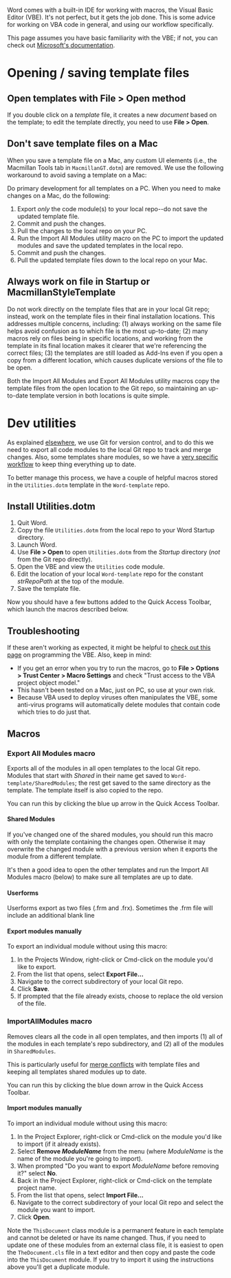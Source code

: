 Word comes with a built-in IDE for working with macros, the Visual Basic Editor (VBE). It's not perfect, but it gets the job done. This is some advice for working on VBA code in general, and using our workflow specifically.

This page assumes you have basic familiarity with the VBE; if not, you can check out [Microsoft's documentation](https://msdn.microsoft.com/en-us/library/office/jj692815.aspx).

# Opening / saving template files
## Open templates with File > Open method
If you double click on a *template* file, it creates a new *document* based on the template; to edit the template directly, you need to use **File > Open**.

## Don't save template files on a Mac
When you save a template file on a Mac, any custom UI elements (i.e., the Macmillan Tools tab in `MacmillanGT.dotm`) are removed. We use the following workaround to avoid saving a template on a Mac:

Do primary development for all templates on a PC. When you need to make changes on a Mac, do the following:
1. Export *only* the code module(s) to your local repo--do not save the updated template file. 
1. Commit and push the changes.
1. Pull the changes to the local repo on your PC.
1. Run the Import All Modules utility macro on the PC to import the updated modules and save the updated templates in the local repo.
1. Commit and push the changes.
1. Pull the updated template files down to the local repo on your Mac. 

## Always work on file in Startup or MacmillanStyleTemplate
Do not work directly on the template files that are in your local Git repo; instead, work on the template files in their final installation locations. This addresses multiple concerns, including: (1) always working on the same file helps avoid confusion as to which file is the most up-to-date; (2) many macros rely on files being in specific locations, and working from the template in its final location makes it clearer that we're referencing the correct files; (3) the templates are still loaded as Add-Ins even if you open a copy from a different location, which causes duplicate versions of the file to be open.

Both the Import All Modules and Export All Modules utility macros copy the template files from the open location to the Git repo, so maintaining an up-to-date template version in both locations is quite simple.


# Dev utilities
As explained [elsewhere](code+organization), we use Git for version control, and to do this we need to export all code modules to the local Git repo to track and merge changes. Also, some templates share modules, so we have a [very specific workflow](development+workflow) to keep thing everything up to date. 

To better manage this process, we have a couple of helpful macros stored in the `Utilities.dotm` template in the `Word-template` repo. 

## Install Utilities.dotm
1. Quit Word.
1. Copy the file `Utilities.dotm` from the local repo to your Word Startup directory.
1. Launch Word.
1. Use **File > Open** to open `Utilities.dotm` from the *Startup* directory (*not* from the Git repo directly).
1. Open the VBE and view the `Utilities` code module.
1. Edit the location of your local `Word-template` repo for the constant *strRepoPath* at the top of the module.
1. Save the template file.

Now you should have a few buttons added to the Quick Access Toolbar, which launch the macros described below.

## Troubleshooting
If these aren't working as expected, it might be helpful to [check out this page](http://www.cpearson.com/excel/vbe.aspx) on programming the VBE. Also, keep in mind:

* If you get an error when you try to run the macros, go to **File > Options > Trust Center > Macro Settings**  and check "Trust access to the VBA project object model."
* This hasn't been tested on a Mac, just on PC, so use at your own risk.
* Because VBA used to deploy viruses often manipulates the VBE, some anti-virus programs will automatically delete modules that contain code which tries to do just that.

## Macros
### Export All Modules macro
Exports all of the modules in all open templates to the local Git repo. Modules that start with *Shared* in their name get saved to `Word-template/SharedModules`; the rest get saved to the same directory as the template. The template itself is also copied to the repo.

You can run this by clicking the blue up arrow in the Quick Access Toolbar.

#### Shared Modules
If you've changed one of the shared modules, you should run this macro with only the template containing the changes open. Otherwise it may overwrite the changed module with a previous version when it exports the module from a different template.

It's then a good idea to open the other templates and run the Import All Modules macro (below) to make sure all templates are up to date.

#### Userforms
Userforms export as two files (.frm and .frx). Sometimes the .frm file will include an additional blank line 

#### Export modules manually
To export an individual module without using this macro:

1. In the Projects Window, right-click or Cmd-click on the module you'd like to export.
1. From the list that opens, select **Export File...**
1. Navigate to the correct subdirectory of your local Git repo.
1. Click **Save**.
1. If prompted that the file already exists, choose to replace the old version of the file.

### ImportAllModules macro
Removes clears all the code in all open templates, and then imports (1) all of the modules in each template's repo subdirectory, and (2) all of the modules in `SharedModules`. 

This is particularly useful for [merge conflicts](assorted+best+practices) with template files and keeping all templates shared modules up to date.

You can run this by clicking the blue down arrow in the Quick Access Toolbar.

#### Import modules manually
To import an individual module without using this macro:

1. In the Project Explorer, right-click or Cmd-click on the module you'd like to import (if it already exists).
1. Select **Remove _ModuleName_** from the menu (where _ModuleName_ is the name of the module  you're going to import).
1. When prompted "Do you want to export _ModuleName_ before removing it?" select **No**.
1. Back in the Project Explorer, right-click or Cmd-click on the template project name.
1. From the list that opens, select **Import File...**
1. Navigate to the correct subdirectory of your local Git repo and select the module you want to import.
1. Click **Open**.

Note the `ThisDocument` class module is a permanent feature in each template and cannot be deleted or have its name changed. Thus, if you need to update one of these modules from an external class file, it is easiest to open the `TheDocument.cls` file in a text editor and then copy and paste the code into the `ThisDocument` module. If you try to import it using the instructions above you'll get a duplicate module.

